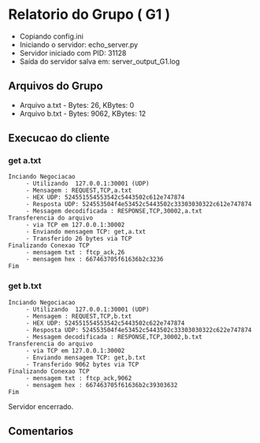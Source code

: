 # Relatorio do Grupo ( G1 )

 - Copiando config.ini
- Iniciando o servidor: echo_server.py
 - Servidor iniciado com PID: 31128
 - Saída do servidor salva em: server_output_G1.log

## Arquivos do Grupo

- Arquivo a.txt - Bytes: 26, KBytes: 0
- Arquivo b.txt - Bytes: 9062, KBytes: 12

## Execucao do cliente

### get a.txt
```
Inciando Negociacao
	 - Utilizando  127.0.0.1:30001 (UDP)
	 - Mensagem : REQUEST,TCP,a.txt
	 - HEX UDP: 524551554553542c5443502c612e747874
	 - Resposta UDP: 524553504f4e53452c5443502c33303030322c612e747874
	 - Messagem decodificada : RESPONSE,TCP,30002,a.txt
Transferencia do arquivo
	 - via TCP em 127.0.0.1:30002
	 - Enviando mensagem TCP: get,a.txt
	 - Transferido 26 bytes via TCP
Finalizando Conexao TCP
	 - mensagem txt : ftcp_ack,26
	 - mensagem hex : 667463705f61636b2c3236
Fim
```
### get b.txt
```
Inciando Negociacao
	 - Utilizando  127.0.0.1:30001 (UDP)
	 - Mensagem : REQUEST,TCP,b.txt
	 - HEX UDP: 524551554553542c5443502c622e747874
	 - Resposta UDP: 524553504f4e53452c5443502c33303030322c622e747874
	 - Messagem decodificada : RESPONSE,TCP,30002,b.txt
Transferencia do arquivo
	 - via TCP em 127.0.0.1:30002
	 - Enviando mensagem TCP: get,b.txt
	 - Transferido 9062 bytes via TCP
Finalizando Conexao TCP
	 - mensagem txt : ftcp_ack,9062
	 - mensagem hex : 667463705f61636b2c39303632
Fim
```
Servidor encerrado.

## Comentarios
